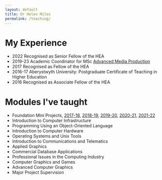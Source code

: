 ```yaml
---
layout: default
title: Dr Helen Miles
permalink: /teaching/
---
```


# My Experience
- 2022 Recognised as Senior Fellow of the HEA
- 2019-23 Academic Coordinator for MSc [Advanced Media Production](https://amp.aber.ac.uk/en/home/)
- 2017 Recognised as Fellow of the HEA
- 2016-17 Aberystwyth University: Postgraduate Certificate of Teaching in Higher Education
- 2016 Recognised as Associate Fellow of the HEA

# Modules I've taught
- Foundation Mini Projects, [2017-18](https://www.aber.ac.uk/en/modules/2018/CS02420/), [2018-19](https://www.aber.ac.uk/en/modules/2019/CS02420/), [2019-20](https://www.aber.ac.uk/en/modules/2020/CS02420/), [2020-21](https://www.aber.ac.uk/en/modules/2021/CS02420/), [2021-22](https://www.aber.ac.uk/en/modules/2022/CS02420/)
- Introduction to Computer Infrastructure
- Programming Using an Object-Oriented Language
- Introduction to Computer Hardware
- Operating Systems and Unix Tools
- Introduction to Communications and Telematics
- Applied Graphics
- Commercial Database Applications
- Professional Issues in the Computing Industry
- Computer Graphics and Games
- Advanced Computer Graphics
- Major Project Supervision
